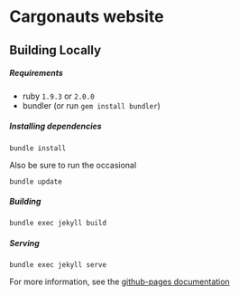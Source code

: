 Cargonauts website
==================

Building Locally
----------------

##### Requirements
  - ruby `1.9.3` or `2.0.0`
  - bundler (or run `gem install bundler`)

##### Installing dependencies

    bundle install

Also be sure to run the occasional

    bundle update

##### Building

    bundle exec jekyll build

##### Serving

    bundle exec jekyll serve

For more information, see the [github-pages documentation](https://help.github.com/articles/using-jekyll-with-pages/)
